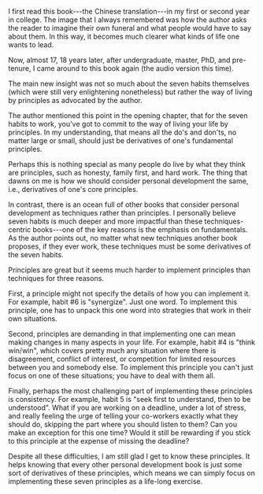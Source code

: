 <!-- seven-habits -->

I first read this book---the Chinese translation---in my first or second year in college. The image that I always remembered was how the author asks the reader to imagine their own funeral and what people would have to say about them. In this way, it becomes much clearer what kinds of life one wants to lead.

Now, almost 17, 18 years later, after undergraduate, master, PhD, and pre-tenure, I came around to this book again (the audio version this time).

The main new insight was not so much about the seven habits themselves (which were still very enlightening nonetheless) but rather the way of living by principles as advocated by the author. 

The author mentioned this point in the opening chapter, that for the seven habits to work, you've got to commit to the way of living your life by principles. In my understanding, that means all the do's and don'ts, no matter large or small, should just be derivatives of one's fundamental principles. 

Perhaps this is nothing special as many people do live by what they think are principles, such as honesty, family first, and hard work. The thing that dawns on me is how we should consider personal development the same, i.e., derivatives of one's core principles. 

In contrast, there is an ocean full of other books that consider personal development as techniques rather than principles. I personally believe seven habits is much deeper and more impactful than these techniques-centric books---one of the key reasons is the emphasis on fundamentals. As the author points out, no matter what new techniques another book proposes, if they ever work, these techniques must be some derivatives of the seven habits.

Principles are great but it seems much harder to implement principles than techniques for three reasons. 

First, a principle might not specify the details of how you can implement it. For example, habit #6 is "synergize". Just one word. To implement this principle, one has to unpack this one word into strategies that work in their own situations.

Second, principles are demanding in that implementing one can mean making changes in many aspects in your life. For example, habit #4 is "think win/win", which covers pretty much any situation where there is disagreement, conflict of interest, or competition for limited resources between you and somebody else. To implement this principle you can't just focus on one of these situations; you have to deal with them all.

Finally, perhaps the most challenging part of implementing these principles is consistency. For example, habit 5 is "seek first to understand, then to be understood". What if you are working on a deadline, under a lot of stress, and really feeling the urge of telling your co-workers exactly what they should do, skipping the part where you should listen to them? Can you make an exception for this one time? Would it still be rewarding if you stick to this principle at the expense of missing the deadline?

Despite all these difficulties, I am still glad I get to know these principles. It helps knowing that every other personal development book is just some sort of derivatives of these principles, which means we can simply focus on implementing these seven principles as a life-long exercise.